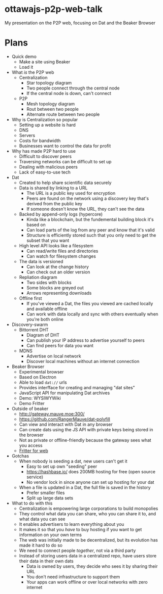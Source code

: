 # ottawajs-p2p-web-talk
My presentation on the P2P web, focusing on Dat and the Beaker Browser

# Plans

- Quick demo
    - Make a site using Beaker
    - Load it
- What _is_ the P2P web
  - Centralization
    - Star topology diagram
    - Two people connect through the central node
    - If the central node is down, can't connect
  - P2P
    - Mesh topology diagram
    - Rout between two people
    - Alternate route between two people
- Why is Centralization so popular
  - Setting up a website is hard
  - DNS
  - Servers
  - Costs for bandwidth
  - Businesses want to control the data for profit
- Why has made P2P hard to use
  - Difficult to discover peers
  - Traversing networks can be difficult to set up
  - Dealing with malicious peers
  - Lack of easy-to-use tech
- Dat
  - Created to help share scientific data securely
  - Data is shared by linking to a URL
    - The URL is a public key used for encryption
    - Peers are found on the network using a discovery key that's derived from the public key
    - If someone doesn't know the URL, they can't see the data
  - Backed by append-only logs (hypercore)
    - Kinda like a blockchain, but the fundemental building block it's based on
    - Can load parts of the log from any peer and know that it's valid
    - Structure is efficiently stored such that you only need to get the subset that you want
  - High level API looks like a filesystem
    - Can read/write files and directories
    - Can watch for filesystem changes
  - The data is versioned
    - Can look at the change history
    - Can check out an older version
  - Repliation diagram
    - Two sides with blocks
    - Some blocks are greyed out
    - Arrows representing downloads
  - Offline first
    - If you've viewed a Dat, the files you viewed are cached locally and available offline
    - Can work with data locally and sync with others eventually when you're both online
- Discovery-swarm
  - Bittorrent DHT
    - Diagram of DHT
    - Can publish your IP address to advertise yourself to peers
    - Can find peers for data you want
  - MDNS
    - Advertise on local network
    - Discover local machines without an internet connection
- Beaker Browser
    - Experimental browser
    - Based on Electron
    - Able to load `dat://` urls
    - Provides interfface for creating and managing "dat sites"
    - JavaScript API for manipulating Dat archives
    - Demo: WYSIWYWiki
    - Demo Fritter
 - Outside of beaker
    - http://gateway.mauve.moe:300/
    - https://github.com/RangerMauve/dat-polyfill
    - Can view and interact with Dat in any browser
    - Can create dats using the JS API with private keys being stored in the browser
    - Not as private or offline-friendly because the gateway sees what you access
    - [Fritter for web](http://gateway.mauve.moe:3000/fritter-web-rangermauve.hashbase.io)
 - Gotchas
    - When nobody is seeding a dat, new users can't get it
        - Easy to set up own "seeding" peer
        - https://hashbase.io/ does 200MB hosting for free (open source service)
        - No vendor lock in since anyone can set up hosting for your dat
    - When a file is updated in a Dat, the full file is saved in the history
        - Prefer smaller files
        - Split up large data sets
 - What to do with this
    - Centralization is empowering large corporations to build monopolies
    - They control what data you can share, who you can share it to, and what data you can see
    - It enables advertisers to learn everything about you
    - It makes it so that you _have_ to buy hosting if you want to get information on your own terms
    - The web was initially made to be decentralized, but its evolution has made it hard to do so
    - We need to connect people _together_, not via a third party
    - Instead of storing users data in a centralized repo, have users store their data in their own dats
        - Data is owned by users, they decide who sees it by sharing their URL
        - You don't need infrastructure to support them
        - Your apps can work offline or over local networks with zero internet
